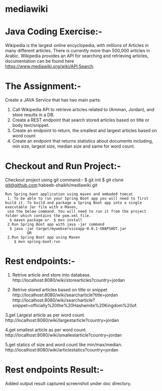 # mediawiki

# Java Coding Exercise:-
Wikipedia is the largest online encyclopedia, with millions of Articles in many different articles. There is
currently more than 500,000 articles in Arabic.
Wikipedia provides an API for searching and retrieving articles, documentation can be found here
https://www.mediawiki.org/wiki/API:Search.

# The Assignment:-
Create a JAVA Service that has two main parts:
1. Call Wikipedia API to retrieve articles related to (Amman, Jordan), and store results in a DB.
2. Create a REST endpoint that search stored articles based on title or body text/snippet.
3. Create an endpoint to return, the smallest and largest articles based on word count
4. Create an endpoint that returns statistics about documents including, min size, largest size,
median size and same for word count. 

# Checkout and Run Project:-
  Checkout project using git command:-
		$ git init
		$ git clone  git@github.com:habeeb-shaikh/mediawiki.git
	
	Run Spring boot application using maven and embaded tomcat
	 1. To be able to run your Spring Boot app you will need to first build it. To build and package a Spring Boot app into a single executable Jar file with a Maven, 
	 use the below command. You will need to run it from the project folder which contains the pom.xml file.
	  $ maven package or  $ mvn install
	 2.Run Spring Boot app with java -jar command
	  $ java -jar target/mywebserviceapp-0.0.1-SNAPSHOT.jar
	          OR
	 2.Run Spring Boot app using Maven
		$ mvn spring-boot:run
    
    
# Rest endpoints:-
1. Retrive article and store into database.
http://localhost:8080/wiki/storearticles?country=jordan

2. Retrive stored articles based on title or snippet
http://localhost:8080/wiki/searcharticle?title=jordan
http://localhost:8080/wiki/searcharticle?snippet=officially%20the%20Hashemite%20Kingdom%20of.

3.get Largest article as per word count.
http://localhost:8080/wiki/largestarticle?country=jordan

4.get smallest article as per word count.
http://localhost:8080/wiki/smallestarticle?country=jordan

5.get statics of size and word count like min/max/median.
http://localhost:8080/wiki/articlestatics?country=jordan

# Rest endpoints Result:-
 Added output result captured screenshot under doc directory.
